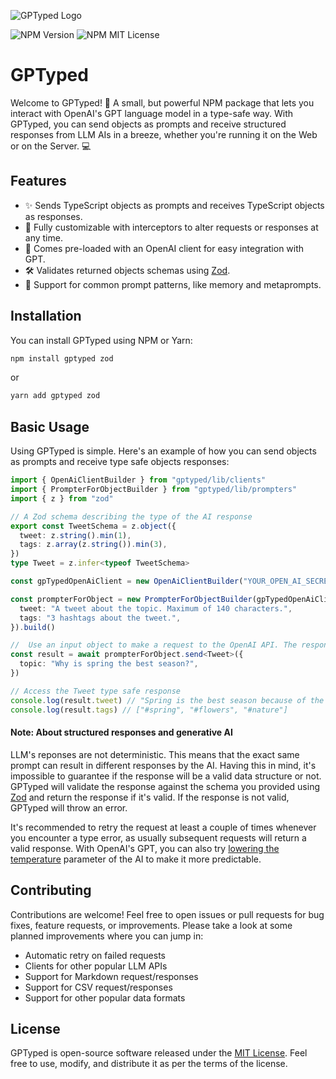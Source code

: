 ![GPTyped Logo](https://user-images.githubusercontent.com/4109119/232146486-ba95a5a7-54c4-4325-ad38-9f0dc0b77c51.png)

![NPM Version](https://img.shields.io/npm/v/gptyped) ![NPM MIT License](https://img.shields.io/npm/l/gptyped)

# GPTyped

Welcome to GPTyped! 🎉 A small, but powerful NPM package that lets you interact with OpenAI's GPT language model in a type-safe way. With GPTyped, you can send objects as prompts and receive structured responses from LLM AIs in a breeze, whether you're running it on the Web or on the Server. 💻

## Features

- ✨ Sends TypeScript objects as prompts and receives TypeScript objects as responses.
- 💪 Fully customizable with interceptors to alter requests or responses at any time.
- 🤖 Comes pre-loaded with an OpenAI client for easy integration with GPT.
- 🛠️ Validates returned objects schemas using [Zod](https://zod.dev/).
- 💬 Support for common prompt patterns, like memory and metaprompts.

## Installation

You can install GPTyped using NPM or Yarn:

```bash
npm install gptyped zod
```

or

```bash
yarn add gptyped zod
```

## Basic Usage

Using GPTyped is simple. Here's an example of how you can send objects as prompts and receive type safe objects responses:

```typescript
import { OpenAiClientBuilder } from "gptyped/lib/clients"
import { PrompterForObjectBuilder } from "gptyped/lib/prompters"
import { z } from "zod"

// A Zod schema describing the type of the AI response
export const TweetSchema = z.object({
  tweet: z.string().min(1),
  tags: z.array(z.string()).min(3),
})
type Tweet = z.infer<typeof TweetSchema>

const gpTypedOpenAiClient = new OpenAiClientBuilder("YOUR_OPEN_AI_SECRET_KEY").build()

const prompterForObject = new PrompterForObjectBuilder(gpTypedOpenAiClient, TweetSchema, {
  tweet: "A tweet about the topic. Maximum of 140 characters.",
  tags: "3 hashtags about the tweet.",
}).build()

//  Use an input object to make a request to the OpenAI API. The response will be type safe.
const result = await prompterForObject.send<Tweet>({
  topic: "Why is spring the best season?",
})

// Access the Tweet type safe response
console.log(result.tweet) // "Spring is the best season because of the flowers and nature."
console.log(result.tags) // ["#spring", "#flowers", "#nature"]
```

#### Note: About structured responses and generative AI

LLM's reponses are not deterministic. This means that the exact same prompt can result in different responses by the AI. Having this in mind, it's impossible to guarantee if the response will be a valid data structure or not. GPTyped will validate the response against the schema you provided using [Zod](https://zod.dev/) and return the response if it's valid. If the response is not valid, GPTyped will throw an error.

It's recommended to retry the request at least a couple of times whenever you encounter a type error, as usually subsequent requests will return a valid response. With OpenAI's GPT, you can also try [lowering the temperature](https://platform.openai.com/docs/api-reference/completions/create#completions/create-temperature) parameter of the AI to make it more predictable.

## Contributing

Contributions are welcome! Feel free to open issues or pull requests for bug fixes, feature requests, or improvements. Please take a look at some planned improvements where you can jump in:

- Automatic retry on failed requests
- Clients for other popular LLM APIs
- Support for Markdown request/responses
- Support for CSV request/responses
- Support for other popular data formats

## License

GPTyped is open-source software released under the [MIT License](https://github.com/juanignaciomolina/GPTyped/blob/master/LICENSE.MD). Feel free to use, modify, and distribute it as per the terms of the license.
